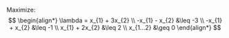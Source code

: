 Maximize:
$$
\begin{align*}
	\lambda = x_{1} + 3x_{2} \\
	-x_{1} - x_{2} &\leq -3 \\
	-x_{1} + x_{2} &\leq -1 \\
	x_{1} + 2x_{2} &\leq 2 \\
	x_{1...2} &\geq 0
\end{align*}
$$
